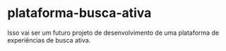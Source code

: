 # plataforma-busca-ativa
Isso vai ser um futuro projeto de desenvolvimento de uma plataforma de experiências de busca ativa.
